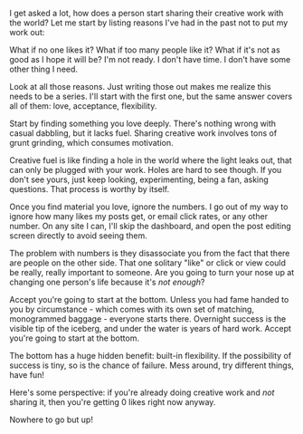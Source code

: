 I get asked a lot, how does a person start sharing their creative work with the world? Let me start by listing reasons I've had in the past not to put my work out:

What if no one likes it? What if too many people like it? What if it's not as good as I hope it will be? I'm not ready. I don't have time. I don't have some other thing I need.

Look at all those reasons. Just writing those out makes me realize this needs to be a series. I'll start with the first one, but the same answer covers all of them: love, acceptance, flexibility.

Start by finding something you love deeply. There's nothing wrong with casual dabbling, but it lacks fuel. Sharing creative work involves tons of grunt grinding, which consumes motivation.

Creative fuel is like finding a hole in the world where the light leaks out, that can only be plugged with your work. Holes are hard to see though. If you don't see yours, just keep looking, experimenting, being a fan, asking questions. That process is worthy by itself.

Once you find material you love, ignore the numbers. I go out of my way to ignore how many likes my posts get, or email click rates, or any other number. On any site I can, I'll skip the dashboard, and open the post editing screen directly to avoid seeing them.

The problem with numbers is they disassociate you from the fact that there are people on the other side. That one solitary "like" or click or view could be really, really important to someone. Are you going to turn your nose up at changing one person's life because it's _not enough_?

Accept you're going to start at the bottom. Unless you had fame handed to you by circumstance - which comes with its own set of matching, monogrammed baggage - everyone starts there. Overnight success is the visible tip of the iceberg, and under the water is years of hard work. Accept you're going to start at the bottom.

The bottom has a huge hidden benefit: built-in flexibility. If the possibility of success is tiny, so is the chance of failure. Mess around, try different things, have fun!

Here's some perspective: if you're already doing creative work and _not_ sharing it, then you're getting 0 likes right now anyway.

Nowhere to go but up!
